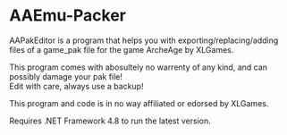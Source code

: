 # AAEmu-Packer

AAPakEditor is a program that helps you with exporting/replacing/adding files of a game_pak file for the game ArcheAge by XLGames.

This program comes with abosultely no warrenty of any kind, and can possibly damage your pak file!<br>
Edit with care, always use a backup!

This program and code is in no way affiliated or edorsed by XLGames.

Requires .NET Framework 4.8 to run the latest version.
